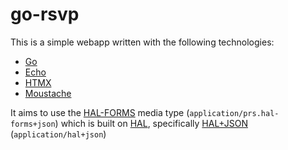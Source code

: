 # go-rsvp

This is a simple webapp written with the following technologies:
 - [Go](https://go.dev/)
 - [Echo](https://echo.labstack.com/)
 - [HTMX](https://htmx.org/)
 - [Moustache](https://mustache.github.io/)

It aims to use the [HAL-FORMS](http://rwcbook.github.io/hal-forms/#_code_method_code) media type (`application/prs.hal-forms+json`)
which is built on [HAL](https://stateless.group/hal_specification.html), specifically [HAL+JSON](https://datatracker.ietf.org/doc/html/draft-kelly-json-hal#section-8)
(`application/hal+json`)

